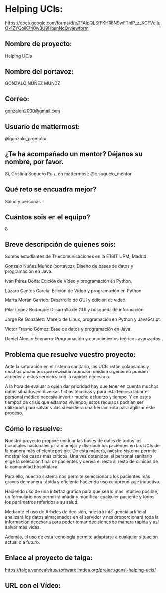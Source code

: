 # Helping UCIs:

https://docs.google.com/forms/d/e/1FAIpQLSfFKHR6N9wFThiP_z_KCFVqjIuOx1ZYQolK740w3U9HbpnNcQ/viewform

## Nombre de proyecto:
Helping UCIs

## Nombre del portavoz:
GONZALO NÚÑEZ MUÑOZ

## Correo:
gonzalon2000@gmail.com

## Usuario de mattermost:
@gonzalo_promotor

## ¿Te ha acompañado un mentor? Déjanos su nombre, por favor.
Sí, Cristina Soguero Ruiz, en mattermost: @c.soguero_mentor

## Qué reto se encuadra mejor?
Salud y personas

## Cuántos sois en el equipo?
8

## Breve descripción de quienes sois:
Somos estudiantes de Telecomunicaciones en la ETSIT UPM, Madrid.

Gonzalo Núñez Muñoz (portavoz): Diseño de bases de datos y programación en Java.

Iván Pérez Doña: Edición de Vídeo y programación en Python.

Lázaro Cantos García: Edición de Vídeo y programación en Python.

Marta Morán Garrido: Desarrollo de GUI y edición de vídeo.

Pilar López Bodoque: Desarrollo de GUI y búsqueda de información.

Jorge Re González: Manejo de Linux, programación en Python y JavaScript.

Víctor Fresno Gómez: Base de datos y programación en Java.

Daniel Alonso Ecenarro: Programación y conocimientos teóricos avanzados.


## Problema que resuelve vuestro proyecto:
Ante la saturación en el sistema sanitario, las UCIs están colapsadas y muchos pacientes que necesitan atención médica urgente no pueden acceder a estos servicios con la rapidez necesaria.

A la hora de evaluar a quién dar prioridad hay que tener en cuenta muchos datos situados en diversas fichas técnicas y para esta tediosa labor el personal médico necesita invertir mucho esfuerzo y tiempo. Y en estos tiempos de crisis que estamos viviendo, estos recursos podrían ser utilizados para salvar vidas si existiera una herramienta para agilizar este proceso.


## Cómo lo resuelve:
Nuestro proyecto propone unificar las bases de datos de todos los hospitales nacionales para manejar y distribuir los pacientes en las UCIs de la manera más eficiente posible. De esta manera, nuestro sistema permite mostrar los casos más críticos. Una vez obtenidos, el personal sanitario elige la selección final de pacientes y deriva el resto al resto de clínicas de la comunidad hospitalaria. 
 
Para ello, nuestro sistema nos permite seleccionar a los pacientes más graves de manera rápida y eficiente haciendo uso de aprendizaje inductivo.

Haciendo uso de una interfaz gráfica para que sea lo más intuitivo posible, un formulario nos permitirá añadir y modificar cualquier paciente y todos los parámetros referidos a su salud.

Mediante el uso de Árboles de decisión, nuestra inteligencia artificial analizará los datos almacenados en el servidor y nos proporcionará toda la información necesaria para poder tomar decisiones de manera rápida y así salvar más vidas.

Además, el uso de esta tecnología permite adaptarse a cualquier situación actual o a futuro.


## Enlace al proyecto de taiga:
https://taiga.vencealvirus.software.imdea.org/project/gonsi-helping-ucis/


## URL con el Vídeo:
